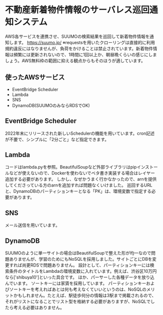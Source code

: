 # 不動産新着物件情報のサーバレス巡回通知システム

AWS各サービスを連携させ、SUUMOの検索結果を巡回して新着物件情報を通知します。
https://suumo.jp/
※requestsを用いたクローリングは直接的に利用規約違反にはなりませんが、負荷をかけることは禁止されています。新着物件情報は頻繁には更新されないので、1時間に1回以上か、朝昼晩くらいの感じにしましょう。AWS無料枠の範囲に抑える観点からもそのほうが適しています。

## 使ったAWSサービス
+ EventBridge Scheduler
+ Lambda
+ SNS
+ DynamoDB(SUUMOのみならRDSでOK)
  
## EventBridge Scheduler
2022年末にリリースされた新しいSchedulerの機能を用いています。cron記述が不要で、シンプルに「2分ごと」など指定できます。

## Lambda
コードはlambda.pyを参照。BeautifulSoupなど外部ライブラリはpipインストールなどが使えないので、Dockerを使わないでベタ書き実装する場合はレイヤー追加する必要があります。
しかし、なぜかうまく行かなかったので、arnを提供してくださっている方のarnを追加すれば問題なくいけました。
巡回するURLと、DynamoDBのパーティションキーとなる「PK」は、環境変数で指定する必要があります。

## SNS
メール送信を用いています。

## DynamoDB 
SUUMOのように単一サイトの場合はBeautifulSoupで整えた形が均一なので問題ありませんが、学習のためにもNoSQLを採用しました。サイトごとにDBを変更すれば尚更RDSで問題ありません。
設計として、パーティションキーには検索条件のタイトルをLambdaの環境変数に入れています。例えば、渋谷区10万円なら['shibuya10']といった具合です。
ほか、パーサーした各種データを放り込んでいます。
ソートキーには家賃を採用しています。
パーティションキーおよびソートキーを考えればあとは何も考えなくていいというのは、NoSQLのメリットかもしれません。たとえば、駅徒歩何分の情報は3駅まで掲載されるので、それがリストになることでリスト型を格納する必要がありますが、NoSQLでしたら考える必要はありません。



